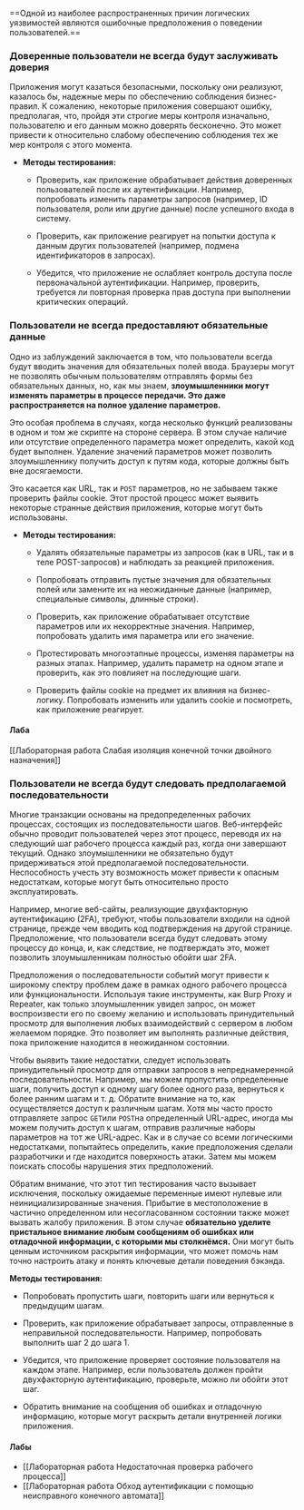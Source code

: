 
==Одной из наиболее распространенных причин логических уязвимостей являются ошибочные предположения о поведении пользователей.==

### Доверенные пользователи не всегда будут заслуживать доверия

Приложения могут казаться безопасными, поскольку они реализуют, казалось бы, надежные меры по обеспечению соблюдения бизнес-правил. К сожалению, некоторые приложения совершают ошибку, предполагая, что, пройдя эти строгие меры контроля изначально, пользователю и его данным можно доверять бесконечно. Это может привести к относительно слабому обеспечению соблюдения тех же мер контроля с этого момента.

- **Методы тестирования:**
    
    - Проверить, как приложение обрабатывает действия доверенных пользователей после их аутентификации. Например, попробовать изменить параметры запросов (например, ID пользователя, роли или другие данные) после успешного входа в систему.
    
    - Проверить, как приложение реагирует на попытки доступа к данным других пользователей (например, подмена идентификаторов в запросах).
    
    - Убедится, что приложение не ослабляет контроль доступа после первоначальной аутентификации. Например, проверить, требуется ли повторная проверка прав доступа при выполнении критических операций.


### Пользователи не всегда предоставляют обязательные данные

Одно из заблуждений заключается в том, что пользователи всегда будут вводить значения для обязательных полей ввода. Браузеры могут не позволять обычным пользователям отправлять формы без обязательных данных, но, как мы знаем, **злоумышленники могут изменять параметры в процессе передачи. Это даже распространяется на полное удаление параметров.**

Это особая проблема в случаях, когда несколько функций реализованы в одном и том же скрипте на стороне сервера. В этом случае наличие или отсутствие определенного параметра может определить, какой код будет выполнен. Удаление значений параметров может позволить злоумышленнику получить доступ к путям кода, которые должны быть вне досягаемости.

Это касается как URL, так и `POST` параметров, но не забываем также проверить файлы cookie. Этот простой процесс может выявить некоторые странные действия приложения, которые могут быть использованы.

- **Методы тестирования:**
    
    - Удалять обязательные параметры из запросов (как в URL, так и в теле POST-запросов) и наблюдать за реакцией приложения.
    
    - Попробовать отправить пустые значения для обязательных полей или замените их на неожиданные данные (например, специальные символы, длинные строки).
    
    - Проверить, как приложение обрабатывает отсутствие параметров или их некорректные значения. Например, попробовать удалить имя параметра или его значение.
    
    - Протестировать многоэтапные процессы, изменяя параметры на разных этапах. Например, удалить параметр на одном этапе и проверить, как это повлияет на последующие шаги.
    
    - Проверить файлы cookie на предмет их влияния на бизнес-логику. Попробовать изменить или удалить cookie и посмотреть, как приложение реагирует.

#### Лаба
[[Лабораторная работа Слабая изоляция конечной точки двойного назначения]]

### Пользователи не всегда будут следовать предполагаемой последовательности

Многие транзакции основаны на предопределенных рабочих процессах, состоящих из последовательности шагов. Веб-интерфейс обычно проводит пользователей через этот процесс, переводя их на следующий шаг рабочего процесса каждый раз, когда они завершают текущий. Однако злоумышленники не обязательно будут придерживаться этой предполагаемой последовательности. Неспособность учесть эту возможность может привести к опасным недостаткам, которые могут быть относительно просто эксплуатировать.

Например, многие веб-сайты, реализующие двухфакторную аутентификацию (2FA), требуют, чтобы пользователи входили на одной странице, прежде чем вводить код подтверждения на другой странице. Предположение, что пользователи всегда будут следовать этому процессу до конца, и, как следствие, не подтверждать это, может позволить злоумышленникам полностью обойти шаг 2FA.

Предположения о последовательности событий могут привести к широкому спектру проблем даже в рамках одного рабочего процесса или функциональности. Используя такие инструменты, как Burp Proxy и Repeater, как только злоумышленник увидел запрос, он может воспроизвести его по своему желанию и использовать принудительный просмотр для выполнения любых взаимодействий с сервером в любом желаемом порядке. Это позволяет им выполнять различные действия, пока приложение находится в неожиданном состоянии.

Чтобы выявить такие недостатки, следует использовать принудительный просмотр для отправки запросов в непреднамеренной последовательности. Например, мы можем пропустить определенные шаги, получить доступ к одному шагу более одного раза, вернуться к более ранним шагам и т. д. Обратите внимание на то, как осуществляется доступ к различным шагам. Хотя мы часто просто отправляете запрос `GET`или `POST`на определенный URL-адрес, иногда мы можем получить доступ к шагам, отправив различные наборы параметров на тот же URL-адрес. Как и в случае со всеми логическими недостатками, попытайтесь определить, какие предположения сделали разработчики и где находится поверхность атаки. Затем мы можем поискать способы нарушения этих предположений.

Обратим внимание, что этот тип тестирования часто вызывает исключения, поскольку ожидаемые переменные имеют нулевые или неинициализированные значения. Прибытие в местоположение в частично определенном или несогласованном состоянии также может вызвать жалобу приложения. В этом случае **обязательно уделите пристальное внимание любым сообщениям об ошибках или отладочной информации, с которыми мы столкнёмся.** Они могут быть ценным источником раскрытия информации, что может помочь нам точно настроить атаку и понять ключевые детали поведения бэкэнда.


**Методы тестирования:**

- Попробовать пропустить шаги, повторить шаги или вернуться к предыдущим шагам.

- Проверить, как приложение обрабатывает запросы, отправленные в неправильной последовательности. Например, попробовать выполнить шаг 2 до шага 1.

- Убедится, что приложение проверяет состояние пользователя на каждом этапе. Например, если пользователь должен пройти двухфакторную аутентификацию, проверьте, можно ли обойти этот шаг.

- Обратить внимание на сообщения об ошибках и отладочную информацию, которые могут раскрыть детали внутренней логики приложения.

#### Лабы
- [[Лабораторная работа Недостаточная проверка рабочего процесса]]
- [[Лабораторная работа Обход аутентификации с помощью неисправного конечного автомата]]

